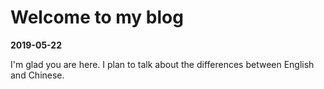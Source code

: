 # Welcome to my blog

**2019-05-22**

I'm glad you are here. I plan to talk about the differences between English and Chinese.
